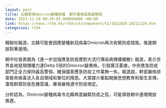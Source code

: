 ```yaml
---
layout: post
title: 北韓警惕Omicron變種病毒　朝中邊境或推遲開放
date: 2021-11-29 09:39:03.000000000 +08:00
link: https://news.rthk.hk/rthk/ch/component/k2/1621858-20211129.htm
categories: rthk
---
```


韓聯社報道，北韓可能會因應變種新冠病毒Omicron再次收緊防疫措施，推遲開放對華邊境。

朝中社發表題為《進一步加強應急防疫應對大流行傳染病傳播擴散》報道，表示世界各地發現傳播力達Delta 5倍的Omicron變異株，引發廣泛憂慮。中央應急防疫部門正全力保持最高警惕，確保國家應急防疫工作萬無一失。報道說，幹部嚴格排查致命病毒流入各自領域和單位的隱患。大眾媒介重點開展思想教育和衛生宣傳，激發群眾防疫危機意識，確保嚴格遵守防疫規定。

分析認為，Omicron變種病毒令北韓再度繃緊防疫之弦，可能導致朝中邊境開放推遲。
